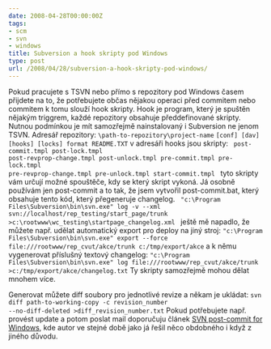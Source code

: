 ```yaml
---
date: 2008-04-28T00:00:00Z
tags:
- scm
- svn
- windows
title: Subversion a hook skripty pod Windows
type: post
url: /2008/04/28/subversion-a-hook-skripty-pod-windows/
---
```


Pokud pracujete s TSVN nebo přímo s repozitory pod Windows časem přijdete na to, že potřebujete občas nějakou operaci před commitem nebo commitem k tomu slouží hook skripty. Hook je program, který je spuštěn nějakým triggrem, každé repozitory obsahuje předdefinované skripty. Nutnou podmínkou je mít samozřejmě nainstalovaný i Subversion ne jenom TSVN.
Adresář repozitory: <code>\path-to-repozitory\project-name</code>
<code>[conf] [dav] [hooks] [locks] format README.TXT</code>
v adresáři hooks jsou skripty:
<code>
post-commit.tmpl
post-lock.tmpl
post-revprop-change.tmpl
post-unlock.tmpl
pre-commit.tmpl
pre-lock.tmpl
pre-revprop-change.tmpl
pre-unlock.tmpl
start-commit.tmpl
</code>
tyto skripty vám určují možné spouštěče, kdy se který skript vykoná. Já osobně používám jen post-commit a to tak, že jsem vytvořil post-commit.bat, který obsahuje tento kód, který přegeneruje changelog.
<code>
"c:\Program Files\Subversion\bin\svn.exe" log -v --xml svn://localhost/rep_testing/start_page/trunk &gt;c:\rootwww\wc_testing\startpage_changelog.xml
</code>
ještě mě napadlo, že můžete např. udělat automatický export pro deploy na jiný stroj:
<code>"c:\Program Files\Subversion\bin\svn.exe" export --force file:///rootwww/rep_cvut/akce/trunk c:/tmp/export/akce</code>
a k němu vygenerovat příslušný textový changelog:
<code>"c:\Program Files\Subversion\bin\svn.exe" log file:///rootwww/rep_cvut/akce/trunk &gt;c:/tmp/export/akce/changelog.txt</code>
Ty skripty samozřejmě mohou dělat mnohem více.

Generovat můžete diff soubory pro jednotlivé revize a někam je ukládat:
<code>svn diff path-to-working-copy -c revision_number --no-diff-deleted &gt;diff_revision_number.txt</code>
Pokud potřebujete např. provést update a potom poslat mail doporučuju článek <a href="https://blog.pengoworks.com/index.cfm/2008/2/5/SVN-postcommit-for-Windows">SVN post-commit for Windows</a>, kde autor ve stejné době jako já řešil něco obdobného i když z jiného důvodu.
